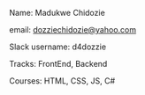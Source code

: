 Name: Madukwe Chidozie

email: dozziechidozie@yahoo.com

Slack username: d4dozzie

Tracks: FrontEnd, Backend

Courses: HTML, CSS, JS, C#